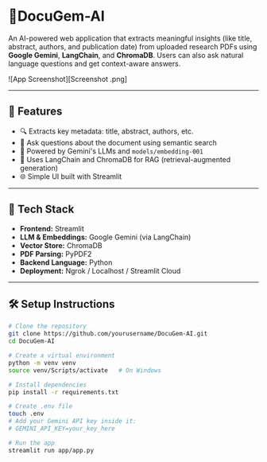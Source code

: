 # 📄DocuGem-AI

An AI-powered web application that extracts meaningful insights (like title, abstract, authors, and publication date) from uploaded research PDFs using **Google Gemini**, **LangChain**, and **ChromaDB**. Users can also ask natural language questions and get context-aware answers.

![App Screenshot][Screenshot .png]

---

## 🚀 Features

- 🔍 Extracts key metadata: title, abstract, authors, etc.
- 💬 Ask questions about the document using semantic search
- 🤖 Powered by Gemini's LLMs and `models/embedding-001`
- 🧠 Uses LangChain and ChromaDB for RAG (retrieval-augmented generation)
- 🌐 Simple UI built with Streamlit

---

## 🧱 Tech Stack

- **Frontend:** Streamlit  
- **LLM & Embeddings:** Google Gemini (via LangChain)  
- **Vector Store:** ChromaDB  
- **PDF Parsing:** PyPDF2  
- **Backend Language:** Python  
- **Deployment:** Ngrok / Localhost / Streamlit Cloud  

---

## 🛠️ Setup Instructions

```bash
# Clone the repository
git clone https://github.com/yourusername/DocuGem-AI.git
cd DocuGem-AI

# Create a virtual environment
python -m venv venv
source venv/Scripts/activate   # On Windows

# Install dependencies
pip install -r requirements.txt

# Create .env file
touch .env
# Add your Gemini API key inside it:
# GEMINI_API_KEY=your_key_here

# Run the app
streamlit run app/app.py
  
